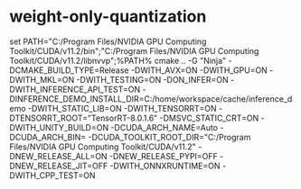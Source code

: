 # weight-only-quantization

set PATH="C:/Program Files/NVIDIA GPU Computing Toolkit/CUDA/v11.2/bin";"C:/Program Files/NVIDIA GPU Computing Toolkit/CUDA/v11.2/libnvvp";%PATH%
cmake .. -G "Ninja" -DCMAKE_BUILD_TYPE=Release -DWITH_AVX=ON -DWITH_GPU=ON -DWITH_MKL=ON -DWITH_TESTING=ON -DON_INFER=ON -DWITH_INFERENCE_API_TEST=ON -DINFERENCE_DEMO_INSTALL_DIR=C:/home/workspace/cache/inference_demo -DWITH_STATIC_LIB=ON -DWITH_TENSORRT=ON -DTENSORRT_ROOT="TensorRT-8.0.1.6" -DMSVC_STATIC_CRT=ON -DWITH_UNITY_BUILD=ON -DCUDA_ARCH_NAME=Auto -DCUDA_ARCH_BIN= -DCUDA_TOOLKIT_ROOT_DIR="C:/Program Files/NVIDIA GPU Computing Toolkit/CUDA/v11.2" -DNEW_RELEASE_ALL=ON -DNEW_RELEASE_PYPI=OFF -DNEW_RELEASE_JIT=OFF -DWITH_ONNXRUNTIME=ON -DWITH_CPP_TEST=ON
